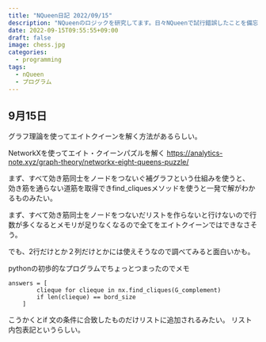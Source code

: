 ```yaml
---
title: "NQueen日記 2022/09/15"
description: "NQueenのロジックを研究してます。日々NQueenで試行錯誤したことを備忘録として日記に追加することにしました。" 
date: 2022-09-15T09:55:55+09:00
draft: false 
image: chess.jpg
categories:
  - programming 
tags:
  - nQueen 
  - プログラム
---
```

## 9月15日

グラフ理論を使ってエイトクイーンを解く方法があるらしい。 

NetworkXを使ってエイト・クイーンパズルを解く 
https://analytics-note.xyz/graph-theory/networkx-eight-queens-puzzle/ 

まず、すべて効き筋同士をノードをつないぐ補グラフという仕組みを使うと、 
効き筋を通らない道筋を取得できfind_cliquesメソッドを使うと一発で解がわかるものみたい。 

まず、すべて効き筋同士をノードをつないだリストを作らないと行けないので行数が多くなるとメモリが足りなくなるので全てをエイトクイーンではできなさそう。 

でも、2行だけとか２列だけとかには使えそうなので調べてみると面白いかも。 


pythonの初歩的なプログラムでちょっとつまったのでメモ 

```
answers = [
        clieque for clieque in nx.find_cliques(G_complement)
        if len(clieque) == bord_size
    ]

```
こうかくとif 文の条件に合致したものだけリストに追加されるみたい。 
リスト内包表記というらしい。



